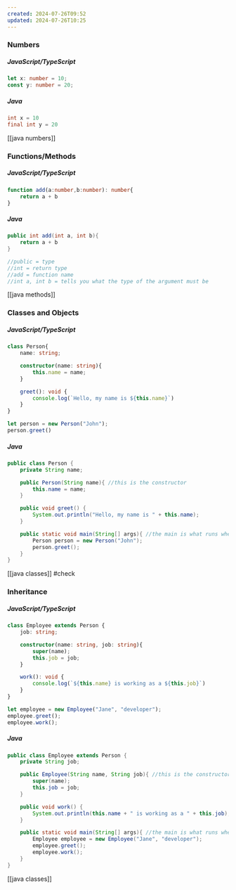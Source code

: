 ```yaml
---
created: 2024-07-26T09:52
updated: 2024-07-26T10:25
---
```

### Numbers
##### JavaScript/TypeScript
```TypeScript
let x: number = 10;
const y: number = 20; 
```

##### Java 
```Java
int x = 10
final int y = 20
```
[[java numbers]] 
### Functions/Methods
##### JavaScript/TypeScript
```TypeScript
function add(a:number,b:number): number{
	return a + b
} 
```

##### Java 
```Java
public int add(int a, int b){
	return a + b
}

//public = type
//int = return type 
//add = function name
//int a, int b = tells you what the type of the argument must be 
```
[[java methods]]

### Classes and Objects
##### JavaScript/TypeScript
```TypeScript
class Person{
	name: string;

	constructor(name: string){
		this.name = name;
	}

	greet(): void {
		console.log(`Hello, my name is ${this.name}`)
	}
}

let person = new Person("John");
person.greet()
```

##### Java 
```Java
public class Person {
	private String name;

	public Person(String name){ //this is the constructor
		this.name = name;
	}

	public void greet() {
		System.out.println("Hello, my name is " + this.name);
	}

	public static void main(String[] args){ //the main is what runs when the program is called
		Person person = new Person("John");
		person.greet();
	}
}
```
[[java classes]] #check

### Inheritance
##### JavaScript/TypeScript
```TypeScript
class Employee extends Person {
	job: string;

	constructor(name: string, job: string){
		super(name);
		this.job = job;
	}

	work(): void {
		console.log(`${this.name} is working as a ${this.job}`)
	}
}

let employee = new Employee("Jane", "developer");
employee.greet();
employee.work(); 
```

##### Java 
```Java
public class Employee extends Person {
	private String job;

	public Employee(String name, String job){ //this is the constructor
		super(name);
		this.job = job; 
	}

	public void work() {
		System.out.println(this.name + " is working as a " + this.job);
	}

	public static void main(String[] args){ //the main is what runs when the program is called
		Employee employee = new Employee("Jane", "developer");
		employee.greet();
		employee.work();
	}
}
```
[[java classes]]